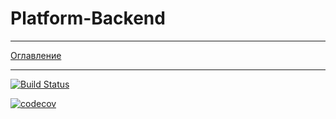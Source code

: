 # Platform-Backend
***
[Оглавление](documentation/main.md)
***
[![Build Status](https://travis-ci.com/studentsplatformru/Platform-Backend.svg?branch=1.0.0)](https://travis-ci.com/Archie-Vian/Platform-Backend)

[![codecov](https://codecov.io/gh/Archie-Vian/Platform-Backend/branch/1.0.0/graph/badge.svg)](https://codecov.io/gh/Archie-Vian/Platform-Backend)
